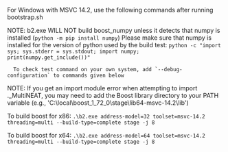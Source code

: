 For Windows with MSVC 14.2, use the following commands after running bootstrap.sh

NOTE: b2.exe WILL NOT build boost_numpy unless it detects that numpy is installed (`python -m pip install numpy`)
	  Please make sure that numpy is installed for the version of python used by the build test:
	  `python -c "import sys; sys.stderr = sys.stdout; import numpy; print(numpy.get_include())"`
	  
	  To check test command on your own system, add `--debug-configuration` to commands given below
	  
NOTE: If you get an import module error when attempting to import ._MultiNEAT, you may need to add the Boost
      library directory to your PATH variable (e.g., 'C:\local\boost_1_72_0\stage\lib64-msvc-14.2\lib')

To build boost for x86:
`.\b2.exe address-model=32 toolset=msvc-14.2 threading=multi --build-type=complete stage -j 8`

To build boost for x64:
`.\b2.exe address-model=64 toolset=msvc-14.2 threading=multi --build-type=complete stage -j 8`
